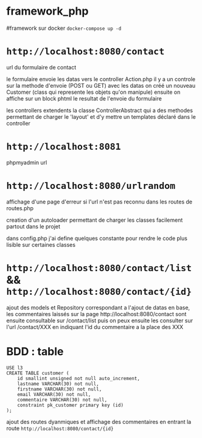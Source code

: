 # framework_php


#framework sur docker 
``` docker-compose up -d ```

# `http://localhost:8080/contact`
url du formulaire de contact 

le formulaire envoie les datas vers le controller Action.php 
  il y a un controle sur la methode d'envoie (POST ou GET)
  avec les datas on créé un nouveau Customer (class qui represente les objets qu'on manipule) 
  ensuite on affiche sur un block phtml le resultat de l'envoie du formulaire 
  
 les controllers extendents la classe ControllerAbstract qui a des methodes permettant de charger le 'layout'
 et d'y mettre un templates déclaré dans le controller

# `http://localhost:8081`
phpmyadmin url 

# `http://localhost:8080/urlrandom`
  
  affichage d'une page d'erreur si l'url n'est pas reconnu dans les routes de routes.php

creation d'un autoloader permettant de charger les classes facilement partout dans le projet


dans config.php j'ai define quelques constante pour rendre le code plus lisible sur certaines classes 


# `http://localhost:8080/contact/list` && `http://localhost:8080/contact/{id}`

ajout des models et Repository correspondant a l'ajout de datas en base, les commentaires laissés sur la page http://localhost:8080/contact
sont ensuite consultable sur /contact/list puis on peux ensuite les consulter sur l'url /contact/XXX
en indiquant l'id du commentaire a la place des XXX

# BDD : table 
```CREATE DATABASE l3;
USE l3
CREATE TABLE customer (
    id smallint unsigned not null auto_increment,
    lastname VARCHAR(30) not null,
    firstname VARCHAR(30) not null,
    email VARCHAR(30) not null,
    commentaire VARCHAR(30) not null,
    constraint pk_customer primary key (id)
);

```

ajout des routes dyanmiques et affichage des commentaires en entrant la route  `http://localhost:8080/contact/{id}`
